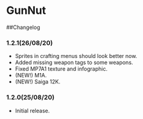 # GunNut

##Changelog

### 1.2.1(26/08/20)
- Sprites in crafting menus should look better now.
- Added missing weapon tags to some weapons.
- Fixed MP7A1 texture and infographic.
- (NEW!) M1A.
- (NEW!) Saiga 12K.

### 1.2.0(25/08/20)
- Initial release.